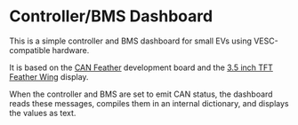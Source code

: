 # Controller/BMS Dashboard

This is a simple controller and BMS dashboard for small EVs using VESC-compatible hardware.

It is based on the 
[CAN Feather](https://www.adafruit.com/product/4759)
development board and the
[3.5 inch TFT Feather Wing](https://www.adafruit.com/product/3651)
display.

When the controller and BMS are set to emit CAN status, the dashboard reads these messages, compiles them in an internal dictionary, and displays the values as text.